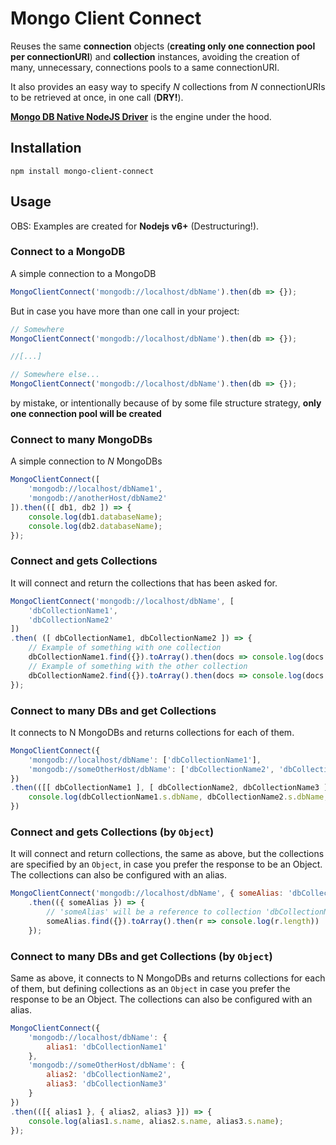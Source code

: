 # Mongo Client Connect
Reuses the same **connection** objects (**creating only one connection pool per connectionURI**) and **collection** instances, avoiding the creation of many, unnecessary, connections pools to a same connectionURI.

It also provides an easy way to specify *N* collections from *N* connectionURIs to be retrieved at once, in one call (**DRY!**).

**[Mongo DB Native NodeJS Driver](https://github.com/mongodb/node-mongodb-native)** is the engine under the hood.

## Installation

```
npm install mongo-client-connect
```

## Usage

OBS: Examples are created for **Nodejs v6+** (Destructuring!).

### Connect to a MongoDB

A simple connection to a MongoDB

```javascript
MongoClientConnect('mongodb://localhost/dbName').then(db => {});
```

But in case you have more than one call in your project:

```javascript
// Somewhere
MongoClientConnect('mongodb://localhost/dbName').then(db => {});

//[...]

// Somewhere else...
MongoClientConnect('mongodb://localhost/dbName').then(db => {});
```
by mistake, or intentionally because of by some file structure strategy, **only one connection pool will be created**

### Connect to many MongoDBs

A simple connection to *N* MongoDBs

```javascript
MongoClientConnect([
	'mongodb://localhost/dbName1',
	'mongodb://anotherHost/dbName2'
]).then(([ db1, db2 ]) => {
	console.log(db1.databaseName);
	console.log(db2.databaseName);
});
```

### Connect and gets Collections

It will connect and return the collections that has been asked for.

```javascript
MongoClientConnect('mongodb://localhost/dbName', [
	'dbCollectionName1',
	'dbCollectionName2'
])
.then( ([ dbCollectionName1, dbCollectionName2 ]) => {
    // Example of something with one collection
    dbCollectionName1.find({}).toArray().then(docs => console.log(docs.length));
  	// Example of something with the other collection
    dbCollectionName2.find({}).toArray().then(docs => console.log(docs.length));
});
```

### Connect to many DBs and get Collections

It connects to N MongoDBs and returns collections for each of them.

```javascript
MongoClientConnect({
	'mongodb://localhost/dbName': ['dbCollectionName1'],
	'mongodb://someOtherHost/dbName': ['dbCollectionName2', 'dbCollectionName3']
})
.then(([[ dbCollectionName1 ], [ dbCollectionName2, dbCollectionName3 ]]) => {
	console.log(dbCollectionName1.s.dbName, dbCollectionName2.s.dbName, dbCollectionName3.s.dbName);
})
```

### Connect and gets Collections (by `Object`)

It will connect and return collections, the same as above, but the collections are specified by an `Object`, in case you prefer the response to be an Object. The collections can also be configured with an alias.

```javascript
MongoClientConnect('mongodb://localhost/dbName', { someAlias: 'dbCollectionName' })
	.then(({ someAlias }) => {
    	// 'someAlias' will be a reference to collection 'dbCollectionName'
		someAlias.find({}).toArray().then(r => console.log(r.length))
	});
```

### Connect to many DBs and get Collections (by `Object`)

Same as above, it connects to N MongoDBs and returns collections for each of them, but defining collections as an `Object` in case you prefer the response to be an Object. The collections can also be configured with an alias.

```javascript
MongoClientConnect({
	'mongodb://localhost/dbName': {
		alias1: 'dbCollectionName1'
	},
	'mongodb://someOtherHost/dbName': {
		alias2: 'dbCollectionName2',
		alias3: 'dbCollectionName3'
	}
})
.then(([{ alias1 }, { alias2, alias3 }]) => {
	console.log(alias1.s.name, alias2.s.name, alias3.s.name);
});
```
